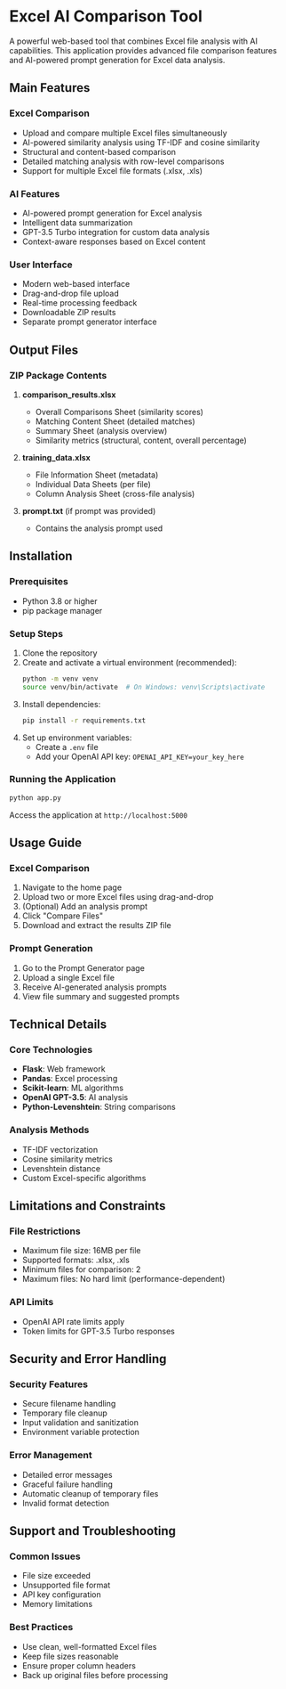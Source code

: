 # Excel AI Comparison Tool

A powerful web-based tool that combines Excel file analysis with AI capabilities. This application provides advanced file comparison features and AI-powered prompt generation for Excel data analysis.

## Main Features

### Excel Comparison
- Upload and compare multiple Excel files simultaneously
- AI-powered similarity analysis using TF-IDF and cosine similarity
- Structural and content-based comparison
- Detailed matching analysis with row-level comparisons
- Support for multiple Excel file formats (.xlsx, .xls)

### AI Features
- AI-powered prompt generation for Excel analysis
- Intelligent data summarization
- GPT-3.5 Turbo integration for custom data analysis
- Context-aware responses based on Excel content

### User Interface
- Modern web-based interface
- Drag-and-drop file upload
- Real-time processing feedback
- Downloadable ZIP results
- Separate prompt generator interface

## Output Files

### ZIP Package Contents
1. **comparison_results.xlsx**
   - Overall Comparisons Sheet (similarity scores)
   - Matching Content Sheet (detailed matches)
   - Summary Sheet (analysis overview)
   - Similarity metrics (structural, content, overall percentage)

2. **training_data.xlsx**
   - File Information Sheet (metadata)
   - Individual Data Sheets (per file)
   - Column Analysis Sheet (cross-file analysis)

3. **prompt.txt** (if prompt was provided)
   - Contains the analysis prompt used

## Installation

### Prerequisites
- Python 3.8 or higher
- pip package manager

### Setup Steps
1. Clone the repository
2. Create and activate a virtual environment (recommended):
   ```bash
   python -m venv venv
   source venv/bin/activate  # On Windows: venv\Scripts\activate
   ```
3. Install dependencies:
   ```bash
   pip install -r requirements.txt
   ```
4. Set up environment variables:
   - Create a `.env` file
   - Add your OpenAI API key: `OPENAI_API_KEY=your_key_here`

### Running the Application
```bash
python app.py
```
Access the application at `http://localhost:5000`

## Usage Guide

### Excel Comparison
1. Navigate to the home page
2. Upload two or more Excel files using drag-and-drop
3. (Optional) Add an analysis prompt
4. Click "Compare Files"
5. Download and extract the results ZIP file

### Prompt Generation
1. Go to the Prompt Generator page
2. Upload a single Excel file
3. Receive AI-generated analysis prompts
4. View file summary and suggested prompts

## Technical Details

### Core Technologies
- **Flask**: Web framework
- **Pandas**: Excel processing
- **Scikit-learn**: ML algorithms
- **OpenAI GPT-3.5**: AI analysis
- **Python-Levenshtein**: String comparisons

### Analysis Methods
- TF-IDF vectorization
- Cosine similarity metrics
- Levenshtein distance
- Custom Excel-specific algorithms

## Limitations and Constraints

### File Restrictions
- Maximum file size: 16MB per file
- Supported formats: .xlsx, .xls
- Minimum files for comparison: 2
- Maximum files: No hard limit (performance-dependent)

### API Limits
- OpenAI API rate limits apply
- Token limits for GPT-3.5 Turbo responses

## Security and Error Handling

### Security Features
- Secure filename handling
- Temporary file cleanup
- Input validation and sanitization
- Environment variable protection

### Error Management
- Detailed error messages
- Graceful failure handling
- Automatic cleanup of temporary files
- Invalid format detection

## Support and Troubleshooting

### Common Issues
- File size exceeded
- Unsupported file format
- API key configuration
- Memory limitations

### Best Practices
- Use clean, well-formatted Excel files
- Keep file sizes reasonable
- Ensure proper column headers
- Back up original files before processing
